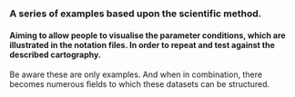 ###  A series of examples based upon the scientific method. 
#### Aiming to allow people to visualise the parameter conditions, which are illustrated in the notation files. In order to repeat and test against the described cartography. 
Be aware these are only examples. And when in combination, there becomes numerous fields to which these datasets can be structured.
